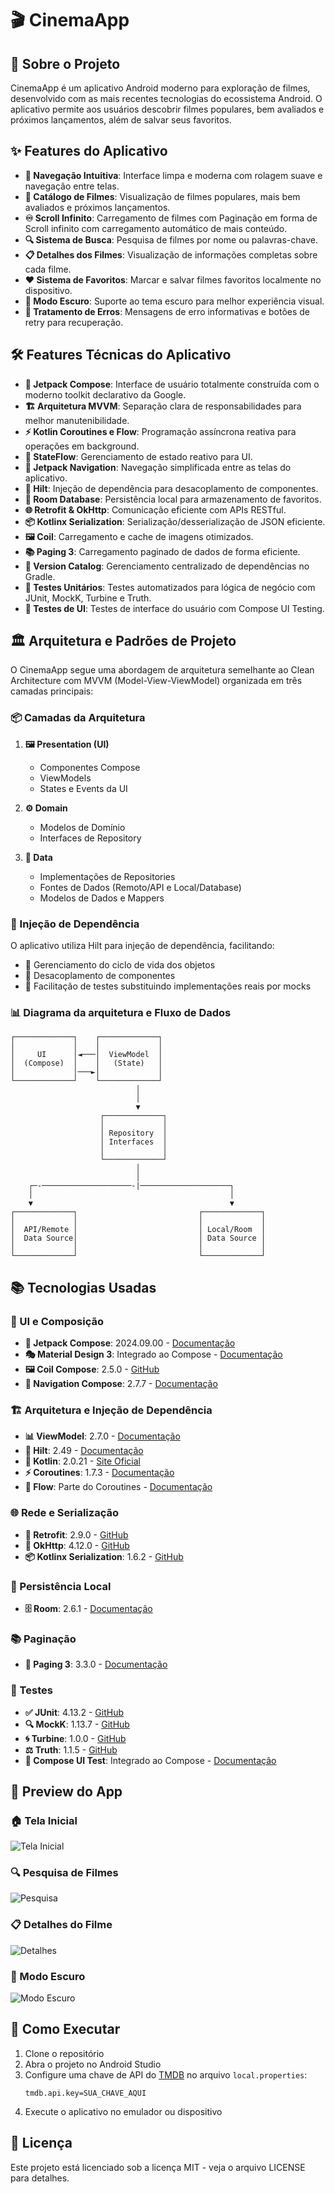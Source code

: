 # 🎬 CinemaApp

## 📱 Sobre o Projeto
CinemaApp é um aplicativo Android moderno para exploração de filmes, desenvolvido com as mais recentes tecnologias do ecossistema Android. O aplicativo permite aos usuários descobrir filmes populares, bem avaliados e próximos lançamentos, além de salvar seus favoritos.

## ✨ Features do Aplicativo

- **🧭 Navegação Intuitiva**: Interface limpa e moderna com rolagem suave e navegação entre telas.
- **🍿 Catálogo de Filmes**: Visualização de filmes populares, mais bem avaliados e próximos lançamentos.
- **♾️ Scroll Infinito**: Carregamento de filmes com Paginação em forma de Scroll infinito com carregamento automático de mais conteúdo.
- **🔍 Sistema de Busca**: Pesquisa de filmes por nome ou palavras-chave.
- **📋 Detalhes dos Filmes**: Visualização de informações completas sobre cada filme.
- **❤️ Sistema de Favoritos**: Marcar e salvar filmes favoritos localmente no dispositivo.
- **🌙 Modo Escuro**: Suporte ao tema escuro para melhor experiência visual.
- **🚨 Tratamento de Erros**: Mensagens de erro informativas e botões de retry para recuperação.

## 🛠️ Features Técnicas do Aplicativo

- **🎨 Jetpack Compose**: Interface de usuário totalmente construída com o moderno toolkit declarativo da Google.
- **🏗️ Arquitetura MVVM**: Separação clara de responsabilidades para melhor manutenibilidade.
- **⚡ Kotlin Coroutines e Flow**: Programação assíncrona reativa para operações em background.
- **🔄 StateFlow**: Gerenciamento de estado reativo para UI.
- **🧭 Jetpack Navigation**: Navegação simplificada entre as telas do aplicativo.
- **💉 Hilt**: Injeção de dependência para desacoplamento de componentes.
- **💾 Room Database**: Persistência local para armazenamento de favoritos.
- **🌐 Retrofit & OkHttp**: Comunicação eficiente com APIs RESTful.
- **📦 Kotlinx Serialization**: Serialização/desserialização de JSON eficiente.
- **🖼️ Coil**: Carregamento e cache de imagens otimizados.
- **📚 Paging 3**: Carregamento paginado de dados de forma eficiente.
- **📝 Version Catalog**: Gerenciamento centralizado de dependências no Gradle.
- **🧪 Testes Unitários**: Testes automatizados para lógica de negócio com JUnit, MockK, Turbine e Truth.
- **🔬 Testes de UI**: Testes de interface do usuário com Compose UI Testing.

## 🏛️ Arquitetura e Padrões de Projeto

O CinemaApp segue uma abordagem de arquitetura semelhante ao Clean Architecture com MVVM (Model-View-ViewModel) organizada em três camadas principais:

### 📦 Camadas da Arquitetura

1. **🖼️ Presentation (UI)**
   - Componentes Compose
   - ViewModels
   - States e Events da UI

2. **⚙️ Domain**
   - Modelos de Domínio
   - Interfaces de Repository

3. **💽 Data**
   - Implementações de Repositories
   - Fontes de Dados (Remoto/API e Local/Database)
   - Modelos de Dados e Mappers

### 💉 Injeção de Dependência

O aplicativo utiliza Hilt para injeção de dependência, facilitando:
- 🔄 Gerenciamento do ciclo de vida dos objetos
- 🧩 Desacoplamento de componentes
- 🧪 Facilitação de testes substituindo implementações reais por mocks

### 📊 Diagrama da arquitetura e Fluxo de Dados

```
┌─────────────┐    ┌─────────────┐
│             │    │             │
│     UI      │◄───│  ViewModel  │
│  (Compose)  │    │   (State)   │
│             │───►│             │
└─────────────┘    └─────────────┘    
                            │
                            │
                            ▼
                    ┌─────────────┐
                    │             │
                    │ Repository  │
                    │ Interfaces  │
                    │             │
                    └─────────────┘
                            │
                            │
    ┌─-────────────────────-|────────────────────┐
    │                                            │
    ▼                                            ▼
┌─────────────┐                           ┌─────────────┐
│             │                           │             │
│  API/Remote │                           │ Local/Room  │
│  Data Source│                           │ Data Source │
│             │                           │             │
└─────────────┘                           └─────────────┘
```

## 📚 Tecnologias Usadas

### 🎨 UI e Composição
- **📱 Jetpack Compose**: 2024.09.00 - [Documentação](https://developer.android.com/jetpack/compose)
- **🎭 Material Design 3**: Integrado ao Compose - [Documentação](https://m3.material.io/)
- **🖼️ Coil Compose**: 2.5.0 - [GitHub](https://github.com/coil-kt/coil)
- **🧭 Navigation Compose**: 2.7.7 - [Documentação](https://developer.android.com/jetpack/compose/navigation)

### 🏗️ Arquitetura e Injeção de Dependência
- **📊 ViewModel**: 2.7.0 - [Documentação](https://developer.android.com/topic/libraries/architecture/viewmodel)
- **💉 Hilt**: 2.49 - [Documentação](https://developer.android.com/training/dependency-injection/hilt-android)
- **🧩 Kotlin**: 2.0.21 - [Site Oficial](https://kotlinlang.org/)
- **⚡ Coroutines**: 1.7.3 - [Documentação](https://kotlinlang.org/docs/coroutines-overview.html)
- **🌊 Flow**: Parte do Coroutines - [Documentação](https://kotlinlang.org/docs/flow.html)

### 🌐 Rede e Serialização
- **🔌 Retrofit**: 2.9.0 - [GitHub](https://github.com/square/retrofit)
- **📡 OkHttp**: 4.12.0 - [GitHub](https://github.com/square/okhttp)
- **📦 Kotlinx Serialization**: 1.6.2 - [GitHub](https://github.com/Kotlin/kotlinx.serialization)

### 💾 Persistência Local
- **🗄️ Room**: 2.6.1 - [Documentação](https://developer.android.com/training/data-storage/room)

### 📚 Paginação
- **📑 Paging 3**: 3.3.0 - [Documentação](https://developer.android.com/topic/libraries/architecture/paging/v3-overview)

### 🧪 Testes
- **✅ JUnit**: 4.13.2 - [GitHub](https://github.com/junit-team/junit4)
- **🔍 MockK**: 1.13.7 - [GitHub](https://github.com/mockk/mockk)
- **🌀 Turbine**: 1.0.0 - [GitHub](https://github.com/cashapp/turbine)
- **⚖️ Truth**: 1.1.5 - [GitHub](https://github.com/google/truth)
- **🔬 Compose UI Test**: Integrado ao Compose - [Documentação](https://developer.android.com/jetpack/compose/testing)

## 📱 Preview do App

### 🏠 Tela Inicial
<!-- Adicionar screenshots/GIFs da tela inicial -->
![Tela Inicial](path_to_image/home_screen.png)

### 🔍 Pesquisa de Filmes
<!-- Adicionar screenshots/GIFs da funcionalidade de pesquisa -->
![Pesquisa](path_to_image/search_screen.png)

### 📋 Detalhes do Filme
<!-- Adicionar screenshots/GIFs da tela de detalhes -->
![Detalhes](path_to_image/details_screen.png)

### 🌙 Modo Escuro
<!-- Adicionar screenshots/GIFs do modo escuro -->
![Modo Escuro](path_to_image/dark_mode.png)

## 🚀 Como Executar

1. Clone o repositório
2. Abra o projeto no Android Studio
3. Configure uma chave de API do [TMDB](https://www.themoviedb.org/) no arquivo `local.properties`:
   ```
   tmdb.api.key=SUA_CHAVE_AQUI
   ```
4. Execute o aplicativo no emulador ou dispositivo

## 📄 Licença

Este projeto está licenciado sob a licença MIT - veja o arquivo LICENSE para detalhes.